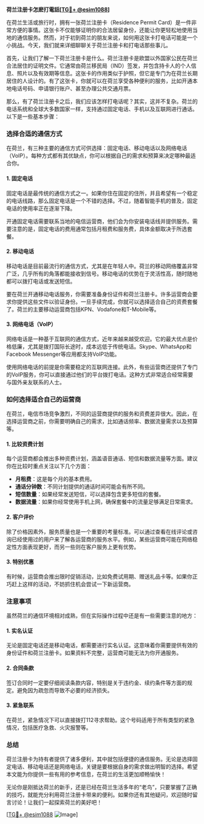 **荷兰注册卡怎麽打電話[[TG💪+ @esim1088](https://t.me/s/esim1088)]**

在荷兰生活或旅行时，拥有一张荷兰注册卡（Residence Permit Card）是一件非常方便的事情。这张卡不仅能够证明你的合法居留身份，还能让你更轻松地使用当地的通信服务。然而，对于初到荷兰的朋友来说，如何用这张卡打电话可能是一个小挑战。今天，我们就来详细聊聊关于荷兰注册卡和打电话那些事儿。

首先，让我们了解一下荷兰注册卡是什么。荷兰注册卡是欧盟以外国家公民在荷兰合法居住的证明文件。它通常由荷兰移民局（IND）签发，并包含持卡人的个人信息、照片以及有效期等信息。这张卡的作用类似于护照，但它是专门为在荷兰长期居住的人设计的。有了这张卡，你就可以在荷兰享受各种便利的服务，比如开通本地电话号码、申请银行账户、甚至办理公共交通月票。

那么，有了荷兰注册卡之后，我们应该怎样打电话呢？其实，这并不复杂。荷兰的电话系统和全球大多数国家一样，支持通过固定电话、手机以及互联网进行通话。以下是一些基本步骤：

### **选择合适的通信方式**

在荷兰，有三种主要的通信方式可供选择：固定电话、移动电话以及网络电话（VoIP）。每种方式都有其优缺点，你可以根据自己的需求和预算来决定哪种最适合你。

#### **1. 固定电话**
固定电话是最传统的通信方式之一。如果你住在固定的住所，并且希望有一个稳定的电话线路，那么固定电话是一个不错的选择。不过，随着智能手机的普及，固定电话的使用率正在逐渐下降。

开通固定电话需要联系当地的电信运营商，他们会为你安装电话线并提供服务。需要注意的是，固定电话的费用通常包括月租费和服务费，具体金额取决于所选套餐。

#### **2. 移动电话**
移动电话是目前最流行的通信方式，尤其是在年轻人中。荷兰的移动网络覆盖非常广泛，几乎所有的角落都能接收到信号。移动电话的优势在于灵活性高，随时随地都可以拨打电话或发送短信。

要在荷兰开通移动电话服务，你需要准备身份证件和荷兰注册卡。许多运营商会要求你提供这些文件以验证身份。一旦手续完成，你就可以选择适合自己的资费套餐了。荷兰的主要移动运营商包括KPN、Vodafone和T-Mobile等。

#### **3. 网络电话（VoIP）**
网络电话是一种基于互联网的通信方式，近年来越来越受欢迎。它的最大优点是价格低廉，尤其是拨打国际长途时，成本远低于传统电话。Skype、WhatsApp和Facebook Messenger等应用都支持VoIP功能。

使用网络电话的前提是你需要稳定的互联网连接。此外，有些运营商还提供了专门的VoIP服务，你可以直接通过他们的平台拨打电话。这种方式非常适合经常需要与国外亲友联系的人士。

### **如何选择适合自己的运营商**

在荷兰，电信市场竞争激烈，不同的运营商提供的服务和资费差异很大。因此，在选择运营商之前，你需要明确自己的需求，比如通话频率、数据流量需求以及预算等。

#### **1. 比较资费计划**
每个运营商都会推出多种资费计划，涵盖语音通话、短信和数据流量等方面。建议你在比较时重点关注以下几个方面：
- **月租费**：这是每个月的基本费用。
- **通话分钟数**：不同计划提供的通话时间可能会有所不同。
- **短信数量**：如果经常发送短信，可以选择包含更多短信的套餐。
- **数据流量**：如果你经常使用手机上网，确保套餐中的流量足够满足日常需求。

#### **2. 客户评价**
除了价格因素外，服务质量也是一个重要的考量标准。可以通过查看在线评论或咨询已经使用过的用户来了解各运营商的服务水平。例如，某些运营商可能在网络稳定性方面表现更好，而另一些则在客户服务上更有优势。

#### **3. 特别优惠**
有时候，运营商会推出限时促销活动，比如免费试用期、赠送礼品卡等。如果你正巧赶上这样的活动，不妨抓住机会尝试一下新运营商。

### **注意事项**

虽然荷兰的通信环境相对成熟，但在实际操作过程中还是有一些需要注意的地方：

#### **1. 实名认证**
无论是固定电话还是移动电话，都需要进行实名认证。这意味着你需要提供有效的身份证件和荷兰注册卡。如果资料不完整，运营商可能无法为你开通服务。

#### **2. 合同条款**
签订合同时一定要仔细阅读条款内容，特别是关于违约金、续约条件等方面的规定。避免因为疏忽而导致不必要的经济损失。

#### **3. 紧急联系**
在荷兰，紧急情况下可以直接拨打112寻求帮助。这个号码适用于所有类型的紧急情况，包括医疗急救、火灾报警等。

### **总结**

荷兰注册卡为持有者提供了诸多便利，其中就包括便捷的通信服务。无论是选择固定电话、移动电话还是网络电话，关键是要根据自身的需求做出明智的选择。希望本文能为你提供一些有用的参考信息，在荷兰的生活更加顺畅愉快！

无论你是刚抵达荷兰的新手，还是已经在荷兰生活多年的“老鸟”，只要掌握了正确的技巧，就能充分利用荷兰注册卡带来的便利。如果你还有其他疑问，欢迎随时留言讨论！让我们一起探索荷兰的美好吧！

[[TG💪+ @esim1088](https://t.me/s/esim1088) ![Image](https://i.postimg.cc/4NQfJmqS/Snipaste-2025-05-13-00-14-12.png)]